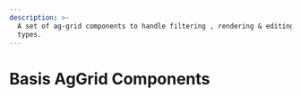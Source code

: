 ```yaml
---
description: >-
  A set of ag-grid components to handle filtering , rendering & editing scalar
  types.
---
```


# Basis AgGrid Components

